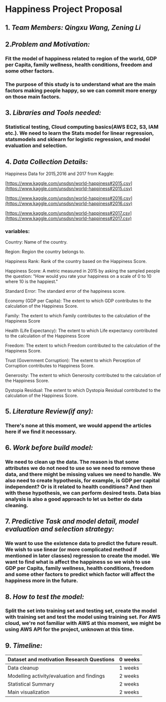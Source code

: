 # Happiness Project Proposal

## 1. *Team Members: Qingxu Wang, Zening Li*

## 2.*Problem and Motivation:*
### Fit the model of happiness related to region of the world, GDP per Capita, family wellness, health conditions, freedom and some other factors.

### The purpose of this study is to understand what are the main factors making people happy, so we can commit more energy on those main factors.

## 3. *Libraries and Tools needed:*
### Statistical testing, Cloud computing basics(AWS EC2, S3, IAM etc.). We need to learn the Stats model for linear regression, statsmodels and sklearn for logistic regression, and model evaluation and selection.

## 4. *Data Collection Details:*
Happiness Data for 2015,2016 and 2017 from Kaggle:

[https://www.kaggle.com/unsdsn/world-happiness#2015.csv](https://www.kaggle.com/unsdsn/world-happiness#2015.csv)

[https://www.kaggle.com/unsdsn/world-happiness#2016.csv](https://www.kaggle.com/unsdsn/world-happiness#2016.csv)

[https://www.kaggle.com/unsdsn/world-happiness#2017.csv](https://www.kaggle.com/unsdsn/world-happiness#2017.csv)

### variables:
Country: Name of the country.

Region: Region the country belongs to.

Happiness Rank: Rank of the country based on the Happiness Score.

Happiness Score: A metric measured in 2015 by asking the sampled people the question: "How would you rate your happiness on a scale of 0 to 10 where 10 is the happiest."

Standard Error: The standard error of the happiness score.

Economy (GDP per Capita): The extent to which GDP contributes to the calculation of the Happiness Score.

Family: The extent to which Family contributes to the calculation of the Happiness Score

Health (Life Expectancy): The extent to which Life expectancy contributed to the calculation of the Happiness Score

Freedom: The extent to which Freedom contributed to the calculation of the Happiness Score.

Trust (Government Corruption): The extent to which Perception of Corruption contributes to Happiness Score.

Generosity: The extent to which Generosity contributed to the calculation of the Happiness Score.

Dystopia Residual: The extent to which Dystopia Residual contributed to the calculation of the Happiness Score.

## 5. *Literature Review(if any):*
### There's none at this moment, we would append the articles here if we find it necesssary.

## 6. *Work before build model:*
### We need to clean up the data. The reason is that some attributes we do not need to use so we need to remove these data, and there might be missing values we need to handle.  We also need to create hypothesis, for example, is GDP per capital independent? Or is it related to health conditions? And then with these hypothesis, we can perform desired tests.  Data bias analysis is also a good approach to let us better do data cleaning.

## 7. *Predictive Task and model detail, model evaluation and selection strategy:*
### We want to use the existence data to predict the future result. We wish to use linear (or more complicated method if mentioned in later classes) regression to create the model. We want to find what is affect the happiness so we wish to use GDP per Capita, family wellness, health conditions, freedom and some other factors to predict which factor will affect the happiness more in the future.

## 8. *How to test the model:*
### Split the set into training set and testing set, create the model with training set and test the model using training set.  For AWS cloud, we're not familiar with AWS at this moment, we might be using AWS API for the project, unknown at this time.

## 9. *Timeline:*
Dataset and motivation Research Questions | 0 weeks
---|---
Data cleanup       |                        1 weeks
Modelling activity/evaluation and findings | 2 weeks
Statistical Summary            |            2 weeks
Main visualization             |            2 weeks  
